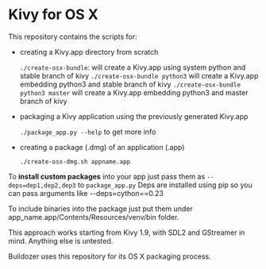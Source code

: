 Kivy for OS X
=============

This repository contains the scripts for:

- creating a Kivy.app directory from scratch 

    `./create-osx-bundle`: will create a Kivy.app using system python and stable branch of kivy
    `./create-osx-bundle python3` will create a Kivy.app embedding python3 and stable branch of kivy
    `./create-osx-bundle python3 master` will create a Kivy.app embedding python3 and master branch of kivy
    
- packaging a Kivy application using the previously generated Kivy.app

    `./package_app.py --help` to get more info

- creating a package (.dmg) of an application (.app)

    `./create-osx-dmg.sh appname.app`

To **install custom packages** into your app just pass them as `--deps=dep1,dep2,dep3` to `package_app.py`
Deps are installed using pip so you can pass arguments like --deps=cython==0.23

To include binaries into the package just put them under app_name.app/Contents/Resources/venv/bin folder. 

This approach works starting from Kivy 1.9, with SDL2 and GStreamer in mind.
Anything else is untested.

Buildozer uses this repository for its OS X packaging process.
